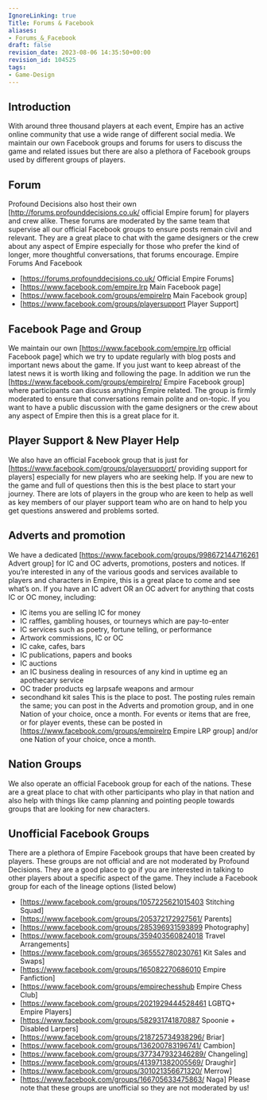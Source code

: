 ```yaml
---
IgnoreLinking: true
Title: Forums & Facebook
aliases:
- Forums_&_Facebook
draft: false
revision_date: 2023-08-06 14:35:50+00:00
revision_id: 104525
tags:
- Game-Design
---
```


## Introduction
With around three thousand players at each event, Empire has an active online community that use a wide range of different social media. We maintain our own Facebook groups and forums for users to discuss the game and related issues but there are also a plethora of Facebook groups used by different groups of players.
## Forum
Profound Decisions also host their own [http://forums.profounddecisions.co.uk/ official Empire forum] for players and crew alike. These forums are moderated by the same team that supervise all our official Facebook groups to ensure posts remain civil and relevant. They are a great place to chat with the game designers or the crew about any aspect of Empire especially for those who prefer the kind of longer, more thoughtful conversations, that forums encourage.
Empire Forums And Facebook
* [https://forums.profounddecisions.co.uk/ Official Empire Forums]
* [https://www.facebook.com/empire.lrp Main Facebook page]
* [https://www.facebook.com/groups/empirelrp Main Facebook group]
* [https://www.facebook.com/groups/playersupport Player Support]
## Facebook Page and Group
We maintain our own [https://www.facebook.com/empire.lrp official Facebook page] which we try to update regularly with blog posts and important news about the game. If you just want to keep abreast of the latest news it is worth liking and following the page.
In addition we run the [https://www.facebook.com/groups/empirelrp/ Empire Facebook group] where participants can discuss anything Empire related. The group is firmly moderated to ensure that conversations remain polite and on-topic. If you want to have a public discussion with the game designers or the crew about any aspect of Empire then this is a great place for it.
## Player Support & New Player Help
We also have an official Facebook group that is just for [https://www.facebook.com/groups/playersupport/ providing support for players] especially for new players who are seeking help. If you are new to the game and full of questions then this is the best place to start your journey. There are lots of players in the group who are keen to help as well as key members of our player support team who are on hand to help you get questions answered and problems sorted.
## Adverts and promotion
We have a dedicated [https://www.facebook.com/groups/998672144716261 Advert group] for IC and OC adverts, promotions, posters and notices.  If you’re interested in any of the various goods and services available to players and characters in Empire, this is a great place to come and see what’s on.
If you have an IC advert OR an OC advert for anything that costs IC or OC money, including: 
* IC items you are selling IC for money
* IC raffles, gambling houses, or tourneys which are pay-to-enter
* IC services such as poetry, fortune telling, or performance
* Artwork commissions, IC or OC 
* IC cake, cafes, bars
* IC publications, papers and books
* IC auctions
* an IC business dealing in resources of any kind in uptime eg an apothecary service 
* OC trader products eg larpsafe weapons and armour 
* secondhand kit sales
This is the place to post.  The posting rules remain the same; you can post in the Adverts and promotion group, and in one Nation of your choice, once a month.
For events or items that are free, or for player events, these can be posted in [https://www.facebook.com/groups/empirelrp Empire LRP group] and/or one Nation of your choice, once a month.
## Nation Groups
We also operate an official Facebook group for each of the nations. These are a great place to chat with other participants who play in that nation and also help with things like camp planning and pointing people towards groups that are looking for new characters. 
## Unofficial Facebook Groups
There are a plethora of Empire Facebook groups that have been created by players. These groups are not official and are not moderated by Profound Decisions. They are a good place to go if you are interested in talking to other players about a specific aspect of the game. They include a Facebook group for each of the lineage options (listed below) 
* [https://www.facebook.com/groups/1057225621015403 Stitching Squad]
* [https://www.facebook.com/groups/205372172927561/ Parents]
* [https://www.facebook.com/groups/285396931593899 Photography]
* [https://www.facebook.com/groups/359403560824018 Travel Arrangements]
* [https://www.facebook.com/groups/365552780230761 Kit Sales and Swaps]
* [https://www.facebook.com/groups/165082270686010 Empire Fanfiction]
* [https://www.facebook.com/groups/empirechesshub Empire Chess Club]
* [https://www.facebook.com/groups/2021929444528461 LGBTQ+ Empire Players]
* [https://www.facebook.com/groups/582931741870887 Spoonie + Disabled Larpers]
* [https://www.facebook.com/groups/218725734938296/ Briar]
* [https://www.facebook.com/groups/136200783196741/ Cambion]
* [https://www.facebook.com/groups/377347932346289/ Changeling]
* [https://www.facebook.com/groups/413971382005569/ Draughir]
* [https://www.facebook.com/groups/301021356671320/ Merrow]
* [https://www.facebook.com/groups/166705633475863/ Naga]
Please note that these groups are unofficial so they are not moderated by us!